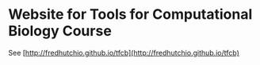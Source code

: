 # Website for Tools for Computational Biology Course

See [http://fredhutchio.github.io/tfcb](http://fredhutchio.github.io/tfcb)
